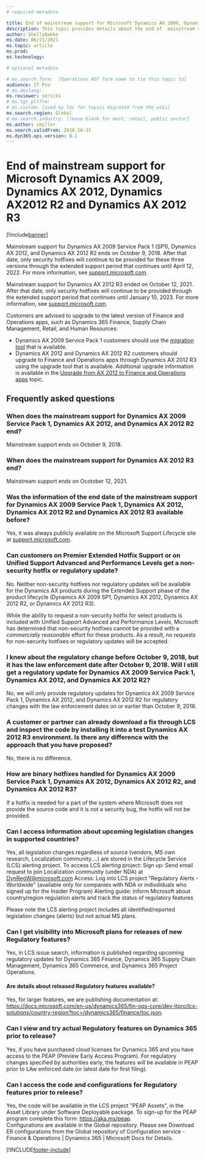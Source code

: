 ```yaml
---
# required metadata

title: End of mainstream support for Microsoft Dynamics AX 2009, Dynamics AX 2012, Dynamics AX 2012 R2 and Dynamics AX 2012 R3
description: This topic provides details about the end of  mainstream support for Microsoft Dynamics AX 2009, Dynamics AX 2012, Dynamics AX 2012 R2 and Dynamics AX 2012 R3.
author: ShellyBakke
ms.date: 06/21/2021
ms.topic: article
ms.prod: 
ms.technology: 

# optional metadata

# ms.search.form:  [Operations AOT form name to tie this topic to]
audience: IT Pro
# ms.devlang: 
ms.reviewer: sericks
# ms.tgt_pltfrm: 
# ms.custom: [used by loc for topics migrated from the wiki]
ms.search.region: Global
# ms.search.industry: [leave blank for most, retail, public sector]
ms.author: smiller
ms.search.validFrom: 2018-10-31 
ms.dyn365.ops.version: 8.1
---
```


# End of mainstream support for Microsoft Dynamics AX 2009, Dynamics AX 2012, Dynamics AX2012 R2 and Dynamics AX 2012 R3

[!include[banner](../includes/banner.md)]

Mainstream support for Dynamics AX 2009 Service Pack 1 (SP1), Dynamics AX 2012, and Dynamics AX 2012 R2 ends on October 9, 2018. After that date, only security hotfixes will continue to be provided for these three versions through the extended support period that continues until April 12, 2022. For more information, see [support.microsoft.com](https://support.microsoft.com/lifecycle/search?alpha=Dynamics%20AX).

Mainstream support for Dynamics AX 2012 R3 ended on October 12, 2021.  After that date, only security hotfixes will continue to be provided through the extended support period that continues until  January 10, 2023.  For more information, see [support.microsoft.com](https://support.microsoft.com/lifecycle/search?alpha=Dynamics%20AX).

Customers are advised to upgrade to the latest version of Finance and Operations apps, such as Dynamics 365 Finance, Supply Chain Management, Retail, and Human Resources:

- Dynamics AX 2009 Service Pack 1 customers should use the [migration tool](../../dev-itpro/migration-upgrade/upgrade-home-page.md) that is available.
- Dynamics AX 2012 and Dynamics AX 2012 R2 customers should upgrade to Finance and Operations apps through Dynamics AX 2012 R3 using the upgrade tool that is available. Additional upgrade information is available in the [Upgrade from AX 2012 to Finance and Operations apps](../../dev-itpro/migration-upgrade/upgrade-overview-2012.md) topic.

## Frequently asked questions

### When does the mainstream support for Dynamics AX 2009 Service Pack 1, Dynamics AX 2012, and Dynamics AX 2012 R2 end?

Mainstream support ends on October 9, 2018.

### When does the mainstream support for Dynamics AX 2012 R3 end?

Mainstream support ends on Ocotober 12, 2021.

### Was the information of the end date of the mainstream support for Dynamics AX 2009 Service Pack 1, Dynamics AX 2012, Dynamics AX 2012 R2 and Dynamics AX 2012 R3 available before?

Yes, it was always publicly available on the Microsoft Support Lifecycle site at [support.microsoft.com](https://support.microsoft.com/lifecycle/search?alpha=Dynamics%20AX).

### Can customers on Premier Extended Hotfix Support or on Unified Support Advanced and Performance Levels get a non-security hotfix or regulatory update?

No. Neither non-security hotfixes nor regulatory updates will be available for the Dynamics AX products during the Extended Support phase of the product lifecycle (Dynamics AX 2009 SP1, Dynamics AX 2012, Dynamics AX 2012 R2, or Dynamics AX 2012 R3).

While the ability to request a non-security hotfix for select products is included with Unified Support Advanced and Performance Levels, Microsoft has determined that non-security hotfixes cannot be provided with a *commercially reasonable* effort for these products. As a result, no requests for non-security hotfixes or regulatory updates will be accepted. 

### I knew about the regulatory change before October 9, 2018, but it has the law enforcement date after October 9, 2018. Will I still get a regulatory update for Dynamics AX 2009 Service Pack 1, Dynamics AX 2012, and Dynamics AX 2012 R2?

No, we will only provide regulatory updates for Dynamics AX 2009 Service Pack 1, Dynamics AX 2012, and Dynamics AX 2012 R2 for regulatory changes with the law enforcement dates on or earlier than October 9, 2018.

### A customer or partner can already download a fix through LCS and inspect the code by installing it into a test Dynamics AX 2012 R3 environment. Is there any difference with the approach that you have proposed?

No, there is no difference.

### How are binary hotfixes handled for Dynamics AX 2009 Service Pack 1, Dynamics AX 2012, Dynamics AX 2012 R2, and Dynamics AX 2012 R3?

If a hotfix is needed for a part of the system where Microsoft does not provide the source code and it is not a security bug, the hotfix will not be provided.

### Can I access information about upcoming legislation changes in supported countries?

Yes, all legislation changes regardless of source (vendors, MS own research, Localization community....) are stored in the Lifecycle Service (LCS) alerting project.  To access LCS alerting project:
      Sign up:  Send email request to join Localization community (under NDA) at DynRegW@microsoft.com
      Access:  Log into LCS project "Regulatory Alerts - Worldwide" (available only for companies with NDA or indivdiduals who signed up for the Insider Program)
      Alerting guide:  Inform Microsoft about country/region regulation alerts and track the status of regulatory features

Please note the LCS alerting project includes all identified/reported legislation changes (alerts) but not actual MS plans.

### Can I get visibility into Microsoft plans for releases of new Regulatory features?

Yes, in LCS issue search, information is published regarding upcoming regulatory updates for Dynamics 365 Finance, Dynamics 365 Supply Chain Management, Dynamics 365 Commerce, and Dynamics 365 Project Operations.  

#### Are details about released Regulatory features available?

Yes, for larger features, we are publishing documentation at:  https://docs.microsoft.com/en-us/dynamics365/fin-ops-core/dev-itpro/lcs-solutions/country-region?toc=/dynamics365/finance/toc.json.

### Can I view and try actual Regulatory features on Dynamics 365 prior to release?
Yes, if you have purchased cloud licenses for Dynamics 365 and you have access to the PEAP (Preview Early Access Program). For regulatory changes specified by authorities early, the features will be available in PEAP prior to LAw enforced date (or latest date for first filing).

### Can I access the code and configurations for Regulatory features prior to release?
Yes, the code will be available in the LCS project "PEAP Assets", in the Asset Library under Software Deployable package.  To sign-up for the PEAP program complete this form:  https://aka.ms/peap.  
Configurations are available in the Global repository.  Please see Download ER configurations from the Global repository of Configuration service - Finance & Operations | Dynamics 365 | Microsoft Docs for Details.

[!INCLUDE[footer-include](../../../includes/footer-banner.md)]
